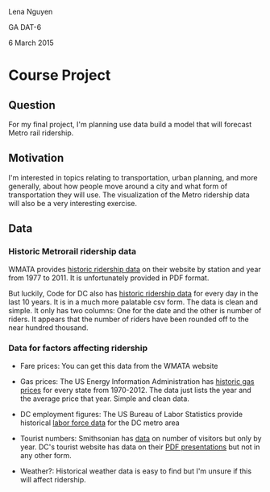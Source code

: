 Lena Nguyen

GA DAT-6

6 March 2015

# Course Project

## Question
For my final project, I'm planning use data build a model that will forecast Metro rail ridership. 

## Motivation
I'm interested in topics relating to transportation, urban planning, and more generally, about how people move around a city and what form of transportation they will use. The visualization of the Metro ridership data will also be a very interesting exercise. 

## Data
### Historic Metrorail ridership data
WMATA provides [historic ridership data](http://www.wmata.com/pdfs/planning/Historical%20Rail%20Ridership%20By%20Station.pdf) on their website by station and year from 1977 to 2011. It is unfortunately provided in PDF format. 

But luckily, Code for DC also has [historic ridership data](http://www.opendatadc.org/dataset/wmata-metrorail-ridership-by-date) for every day in the last 10 years. It is in a much more palatable csv form. The data is clean and simple. It only has two columns: One for the date and the other is number of riders. It appears that the number of riders have been rounded off to the near hundred thousand. 

### Data for factors affecting ridership
* Fare prices: You can get this data from the WMATA website

* Gas prices: The US Energy Information Administration has [historic gas prices](http://www.eia.gov/state/seds/seds-data-complete.cfm?sid=US#PricesExpenditures) for every state from 1970-2012. The data just lists the year and the average price that year. Simple and clean data. 

* DC employment figures: The US Bureau of Labor Statistics provide historical [labor force data](http://www.bls.gov/eag/eag.dc_washington_md.htm) for the DC metro area

* Tourist numbers: Smithsonian has [data](http://dashboard.si.edu/at-the-smithsonian) on number of visitors but only by year. DC's tourist website has data on their [PDF presentations](http://washington.org/press/DC-information/washington-dc-visitor-research) but not in any other form. 

* Weather?: Historical weather data is easy to find but I'm unsure if this will affect ridership.






